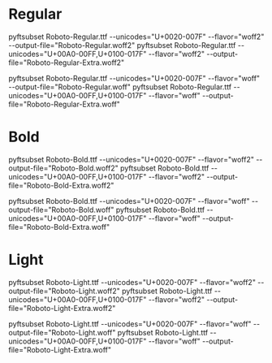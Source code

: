 # Regular

pyftsubset Roboto-Regular.ttf --unicodes="U+0020-007F" --flavor="woff2" --output-file="Roboto-Regular.woff2"
pyftsubset Roboto-Regular.ttf --unicodes="U+00A0-00FF,U+0100-017F" --flavor="woff2" --output-file="Roboto-Regular-Extra.woff2"

pyftsubset Roboto-Regular.ttf --unicodes="U+0020-007F" --flavor="woff" --output-file="Roboto-Regular.woff"
pyftsubset Roboto-Regular.ttf --unicodes="U+00A0-00FF,U+0100-017F" --flavor="woff" --output-file="Roboto-Regular-Extra.woff"

# Bold

pyftsubset Roboto-Bold.ttf --unicodes="U+0020-007F" --flavor="woff2" --output-file="Roboto-Bold.woff2"
pyftsubset Roboto-Bold.ttf --unicodes="U+00A0-00FF,U+0100-017F" --flavor="woff2" --output-file="Roboto-Bold-Extra.woff2"

pyftsubset Roboto-Bold.ttf --unicodes="U+0020-007F" --flavor="woff" --output-file="Roboto-Bold.woff"
pyftsubset Roboto-Bold.ttf --unicodes="U+00A0-00FF,U+0100-017F" --flavor="woff" --output-file="Roboto-Bold-Extra.woff"

# Light

pyftsubset Roboto-Light.ttf --unicodes="U+0020-007F" --flavor="woff2" --output-file="Roboto-Light.woff2"
pyftsubset Roboto-Light.ttf --unicodes="U+00A0-00FF,U+0100-017F" --flavor="woff2" --output-file="Roboto-Light-Extra.woff2"

pyftsubset Roboto-Light.ttf --unicodes="U+0020-007F" --flavor="woff" --output-file="Roboto-Light.woff"
pyftsubset Roboto-Light.ttf --unicodes="U+00A0-00FF,U+0100-017F" --flavor="woff" --output-file="Roboto-Light-Extra.woff"
